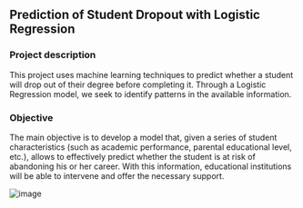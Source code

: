 ## Prediction of Student Dropout with Logistic Regression
### Project description
This project uses machine learning techniques to predict whether a student will drop out of their degree before completing it. Through a Logistic Regression model, we seek to identify patterns in the available information.

### Objective 
The main objective is to develop a model that, given a series of student characteristics (such as academic performance, parental educational level, etc.), allows to effectively predict whether the student is at risk of abandoning his or her career. With this information, educational institutions will be able to intervene and offer the necessary support.

![image](https://github.com/user-attachments/assets/b3946d82-1951-43ec-89ed-9cf62521eaca)

